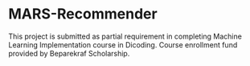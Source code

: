 # MARS-Recommender
This project is submitted as partial requirement in completing Machine Learning Implementation course in Dicoding. Course enrollment fund provided by Beparekraf Scholarship.
